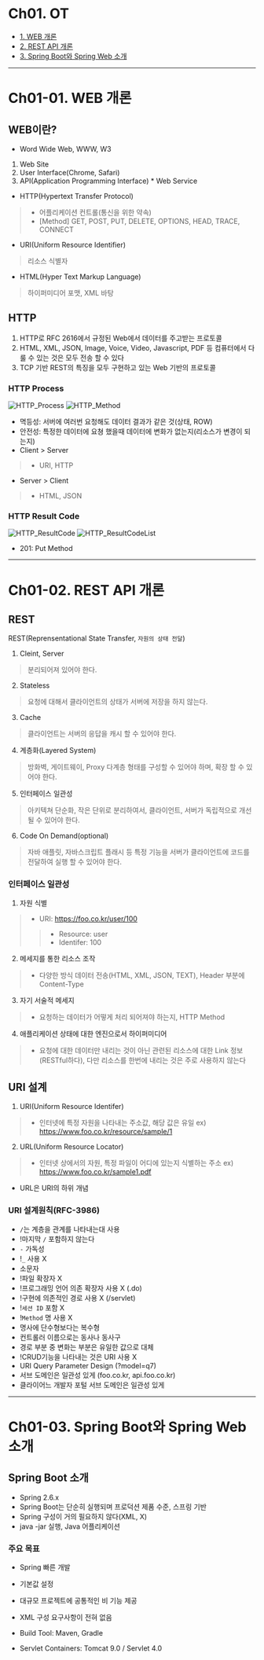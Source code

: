 # Ch01. OT
- [1. WEB 개론](#ch01-01-web-개론)
- [2. REST API 개론](#ch01-02-rest-api-개론)
- [3. Spring Boot와 Spring Web 소개](#ch01-03-spring-boot와-spring-web-소개)


--------------------------------------------------------------------------------------------------------------------------------
# Ch01-01. WEB 개론
## WEB이란?
- Word Wide Web, WWW, W3
1. Web Site
2. User Interface(Chrome, Safari)
3. API(Application Programming Interface) * Web Service

- HTTP(Hypertext Transfer Protocol)
> - 어플리케이션 컨트롤(통신을 위한 약속)
> - [Method] GET, POST, PUT, DELETE, OPTIONS, HEAD, TRACE, CONNECT
- URI(Uniform Resource Identifier)
> 리소스 식별자
- HTML(Hyper Text Markup Language)
> 하이퍼미디어 포맷, XML 바탕

## HTTP
1. HTTP로 RFC 2616에서 규정된 Web에서 데이터를 주고받는 프로토콜
2. HTML, XML, JSON, Image, Voice, Video, Javascript, PDF 등 컴퓨터에서 다룰 수 있는 것은 모두 전송 할 수 있다
3. TCP 기반 REST의 특징을 모두 구현하고 있는 Web 기반의 프로토콜

### HTTP Process
![HTTP_Process](./image/HTTP_Process.png)
![HTTP_Method](./image/METHOD.png)
- 멱등성: 서버에 여러번 요청해도 데이터 결과가 같은 것(상태, ROW)
- 안전성: 특정한 데이터에 요쳥 했을때 데이터에 변화가 없는지(리소스가 변경이 되는지)
- Client > Server
> - URI, HTTP
- Server > Client
> - HTML, JSON

### HTTP Result Code
![HTTP_ResultCode](./image/HTTP_ResultCode.png)
![HTTP_ResultCodeList](./image/HTTP_ResultCodeDetail.png)
- 201: Put Method


--------------------------------------------------------------------------------------------------------------------------------
# Ch01-02. REST API 개론
## REST
REST(Reprensentational State Transfer, `자원의 상태 전달`)
1. Cleint, Server
> 분리되어져 있어야 한다.
2. Stateless
> 요청에 대해서 클라이언트의 상태가 서버에 저장을 하지 않는다.
3. Cache
> 클라이언트는 서버의 응답을 캐시 할 수 있어야 한다.
4. 계층화(Layered System)
> 방화벽, 게이트웨이, Proxy 다계층 형태를 구성할 수 있어야 하며, 확장 할 수 있어야 한다.
5. 인터페이스 일관성
> 아키텍쳐 단순화, 작은 단위로 분리하여서, 클라이언트, 서버가 독립적으로 개선될 수 있어야 한다.
6. Code On Demand(optional)
> 자바 애플릿, 자바스크립트 플래시 등 특정 기능을 서버가 클라이언트에 코드를 전달하여 실행 할 수 있어야 한다.

### 인터페이스 일관성
1. 자원 식별
> - URI: https://foo.co.kr/user/100
> > - Resource: user
> > - Identifer: 100
2. 메세지를 통한 리소스 조작
> - 다양한 방식 데이터 전송(HTML, XML, JSON, TEXT), Header 부분에 Content-Type
3. 자기 서술적 메세지
> - 요청하는 데이터가 어떻게 처리 되어져야 하는지, HTTP Method
4. 애플리케이션 상태에 대한 엔진으로서 하이퍼미디어
> - 요청에 대한 데이터만 내리는 것이 아닌 관련된 리소스에 대한 Link 정보(RESTful하다), 다만 리소스를 한번에 내리는 것은 주로 사용하지 않는다

## URI 설계
1. URI(Uniform Resource Identifer)
> - 인터넷에 특정 자원을 나타내는 주소값, 해당 값은 유일
ex) https://www.foo.co.kr/resource/sample/1
2. URL(Uniform Resource Locator)
> - 인터넷 상에서의 자원, 특정 파일이 어디에 있는지 식별하는 주소
ex) https://www.foo.co.kr/sample1.pdf
- URL은 URI의 하위 개념
### URI 설계원칙(RFC-3986)
- `/`는 계층을 관계를 나타내는대 사용
- !마지막 `/` 포함하지 않는다
- `-` 가독성
- !`_` 사용 X
- 소문자
- !파일 확장자 X
- !프로그래밍 언어 의존 확장자 사용 X (.do)
- !구현에 의존적인 경로 사용 X (/servlet)
- !`세션 ID` 포함 X
- !`Method` 명 사용 X
- 명사에 단수형보다는 복수형
- 컨트롤러 이름으로는 동사나 동사구
- 경로 부분 중 변화는 부분은 유일한 값으로 대체
- !CRUD기능을 나타내는 것은 URI 사용 X
- URI Query Parameter Design (?model=q7)
- 서브 도메인은 일관성 있게 (foo.co.kr, api.foo.co.kr)
- 클라이어느 개발자 포털 서브 도메인은 일관성 있게



--------------------------------------------------------------------------------------------------------------------------------
# Ch01-03. Spring Boot와 Spring Web 소개
## Spring Boot 소개
- Spring 2.6.x
- Spring Boot는 단순히 실행되며 프로덕션 제품 수준, 스프링 기반
- Spring 구성이 거의 필요하지 않다(XML, X)
- java -jar 실행, Java 어플리케이션
### 주요 목표
- Spring 빠른 개발
- 기본값 설정
- 대규모 프로젝트에 공통적인 비 기능 제공
- XML 구성 요구사항이 전혀 없음

- Build Tool: Maven, Gradle
- Servlet Containers: Tomcat 9.0 / Servlet 4.0
